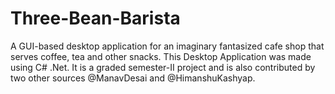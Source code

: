 # Three-Bean-Barista
A GUI-based desktop application for an imaginary fantasized cafe shop that serves coffee, tea and other snacks. This Desktop Application was made using C# .Net. It is a graded semester-II project and is also contributed by two other sources @ManavDesai and @HimanshuKashyap.
